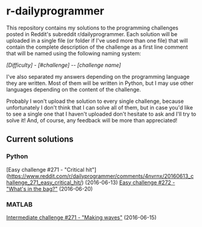 # r-dailyprogrammer
This repository contains my solutions to the programming challenges posted in Reddit's subreddit r/dailyprogrammer. Each solution will be uploaded in a single file (or folder if I've used more than one file) that will contain the complete description of the challenge as a first line comment that will be named using the following naming system:

*[Difficulty] - [#challenge] -- [challenge name]*

I've also separated my answers depending on the programming language they are written. Most of them will be written in Python, but I may use other languages depending on the content of the challenge. 

Probably I won't upload the solution to every single challenge, because unfortunately I don't think that I can solve all of them, but in case you'd like to see a single one that I haven't uploaded don't hesitate to ask and I'll try to solve it! And, of course, any feedback will be more than appreciated!

## Current solutions
### Python
[Easy challenge #271 - "Critical hit"] (https://www.reddit.com/r/dailyprogrammer/comments/4nvrnx/20160613_challenge_271_easy_critical_hit/) (2016-06-13)
[Easy challenge #272 - "What's in the bag?"](https://www.reddit.com/r/dailyprogrammer/comments/4oylbo/20160620_challenge_272_easy_whats_in_the_bag/) (2016-06-20)

### MATLAB
[Intermediate challenge #271 - "Making waves"](https://www.reddit.com/r/dailyprogrammer/comments/4o74p3/20160615_challenge_271_intermediate_making_waves/) (2016-06-15)
